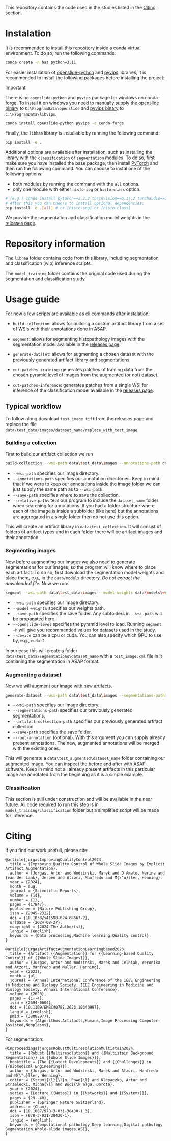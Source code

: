 This repository contains the code used in the studies listed in the [Citing](#citing) section.

# Instalation
It is recommended to install this repository inside a conda virtual environment. To do so, run the following commands:

```bash
conda create -n haa python=3.11
```

For easier installation of [openslide-python](https://openslide.org/api/python/) and [pyvips](https://libvips.github.io/pyvips/intro.html) libraries, it is recommended to install the following packages before installing the project:

> [!IMPORTANT]  
> There is no `openslide-python` and `pyvips` package for windows on conda-forge. To install it on windows you need to manually supply the [openslide binary](https://github.com/openslide/openslide-bin/releases/tag/v4.0.0.6) to `C:\ProgramData\openslide` and [pyvips binary](https://www.libvips.org/install.html) to `C:\ProgramData\libvips`.

```bash
conda install openslide-python pyvips -c conda-forge
```


Finally, the `libhaa` library is installable by running the following command:

```bash
pip install -e .
```

Additional options are available after installation, such as installing the library with the `classification` or `segmentation` modules. To do so, first make sure you have installed the base package, then install [PyTorch](https://pytorch.org/get-started/locally/) and then run the following command. You can choose to instal one of the following options:

- both modules by running the command with the `all` options.
- only one module with either `histo-seg` or `histo-class` option.

```bash
# (e.g.) conda install pytorch==2.2.2 torchvision==0.17.2 torchaudio==2.2.2 pytorch-cuda=12.1 -c pytorch -c nvidia
# After this you can choose to install optional dependencies:
pip install -e .[all] # or [histo-seg] or [histo-class]
```

We provide the segmentation and classification model weights in the [releases page](https://github.com/Jarartur/HistopathologyAugmentationResearch/releases).

# Repository information

The `libhaa` folder contains code from this library, including segmentation and classification (wip) inference scripts.

The `model_training` folder contains the original code used during the segmentation and classification study.

# Usage guide

For now a few scripts are available as cli commands after instalation:

- `build-collection`:
allows for building a custom artifact library from a set of WSIs with their annotations done in [ASAP](https://computationalpathologygroup.github.io/ASAP/).

- `segment`:
allows for segmenting histopathology images with the segmentation model available in the [releases page](https://github.com/Jarartur/HistopathologyAugmentationResearch/releases/tag/segmentation).

- `generate-dataset`:
allows for augmenting a chosen dataset with the previously generated artifact library and segmentations.

- `cut-patches-training`:
generates patches of training data from the chosen pyramid level of images from the augmented (or not) dataset.

- `cut-patches-inference`:
generates patches from a single WSI for inference of the classification model available in the [releases page](https://github.com/Jarartur/HistopathologyAugmentationResearch/releases/tag/classification).

## Typical workflow

To follow along download `test_image.tiff` from the releases page and replace the file `data/test_data/images/dataset_name/replace_with_test_image`.

### Building a collection

First to build our artifact collection we run
```bash
build-collection --wsi-path data\test_data\images --annotations-path data\test_data\annotations --save-path data\test_collection --relative-paths
```

- `--wsi-path` specifies our image directory.
- `--annotations-path` specifies our annotation directories. Keep in mind that if we were to keep our annotations inside the image folder we can just supply the same path as to `--wsi-path`.
- `--save-path` specifies where to save the collection.
- `--relative-paths` tells our program to include the `dataset_name` folder when searching for annotations. If you had a folder structure where each of the image is inside a subfolder (like here) but the annotations are aggregated in a single folder then do not use this option.

This will create an artifact library in `data\test_collection`. It will consist of folders of artifact types and in each folder there will be artifact images and their annotation.

### Segmenting images

Now before augmenting our images we also need to generate segmentations for our images, so the program will know where to place each artifact. To do so, first download the segmentation model weights and place them, e.g., in the `data/models` directory. *Do not extract the downloaded file.* Now we run:
```bash
segment --wsi-path data\test_data\images --model-weights data\models\weights_v11.07.2023.tar --save-path data\test_data\segmentations --openslide-level 4 --device 'cuda'
```

- `--wsi-path` specifies our image directory.
- `--model-weights` specifies our weights path.
- `--save-path` specifies the save folder. Any subfolders in `--wsi-path` will be propagated here.
- `--openslide-level` specifies the pyramid level to load. Running `segment -h` will give you recommended values for datasets used in the study.
- `--device` can be a cpu or cuda. You can also specify which GPU to use by, e.g., `cuda:2`.

In our case this will create a folder `data\test_data\segmentations\dataset_name` with a `test_image.xml` file in it contianing the segmentation in ASAP format.

### Augmenting a dataset

Now we will augment our image with new artifacts.

```bash
generate-dataset --wsi-path data\test_data\images --segmentations-path data\test_data\segmentations --artifact-collection-path data\test_collection --save-path data\test_augmented --root-annotation data\test_data\annotations
```

- `--wsi-path` specifies our image directory.
- `--segmentations-path` specifies our previously generated segmentations.
- `--artifact-collection-path` specifies our previously generated artifact collection.
- `--save-path` specifies the save folder.
- `--root-annotation` (optional). With this argument you can supply already present annotations. The new, augmented annotations will be merged with the existing ones.

This will generate a `data\test_augmented\dataset_name` folder containing our augmented image. You can inspect the before and after with [ASAP](https://computationalpathologygroup.github.io/ASAP/) software. Keep in mind not all already present artifacts in this particular image are annotated from the beginning as it is a simple example.

### Classification

This section is still under construction and will be available in the near future. All code required to run this step is in `model_training/classification` folder but a simplified script will be made for inference.

# Citing

If you find our work usefull, please cite:

```
@article{jurgasImprovingQualityControl2024,
  title = {Improving Quality Control of Whole Slide Images by Explicit Artifact Augmentation},
  author = {Jurgas, Artur and Wodzinski, Marek and D'Amato, Marina and {van der Laak}, Jeroen and Atzori, Manfredo and M{\"u}ller, Henning},
  year = {2024},
  month = aug,
  journal = {Scientific Reports},
  volume = {14},
  number = {1},
  pages = {17847},
  publisher = {Nature Publishing Group},
  issn = {2045-2322},
  doi = {10.1038/s41598-024-68667-2},
  urldate = {2024-08-27},
  copyright = {2024 The Author(s)},
  langid = {english},
  keywords = {Data processing,Machine learning,Quality control},
}

@article{jurgasArtifactAugmentationLearningbased2023,
  title = {Artifact {{Augmentation}} for {{Learning-based Quality Control}} of {{Whole Slide Images}}},
  author = {Jurgas, Artur and Wodzinski, Marek and Celniak, Weronika and Atzori, Manfredo and Muller, Henning},
  year = {2023},
  month = jul,
  journal = {Annual International Conference of the IEEE Engineering in Medicine and Biology Society. IEEE Engineering in Medicine and Biology Society. Annual International Conference},
  volume = {2023},
  pages = {1--4},
  issn = {2694-0604},
  doi = {10.1109/EMBC40787.2023.10340997},
  langid = {english},
  pmid = {38082977},
  keywords = {Algorithms,Artifacts,Humans,Image Processing Computer-Assisted,Neoplasms},
}
```

For segmentation:
```
@inproceedings{jurgasRobustMultiresolutionMultistain2024,
  title = {Robust {{Multiresolution}} and {{Multistain Background Segmentation}} in {{Whole Slide Images}}},
  booktitle = {The {{Latest Developments}} and {{Challenges}} in {{Biomedical Engineering}}},
  author = {Jurgas, Artur and Wodzinski, Marek and Atzori, Manfredo and M{\"u}ller, Henning},
  editor = {Strumi{\l}{\l}o, Pawe{\l} and Klepaczko, Artur and Strzelecki, Micha{\l} and Boci{\k a}ga, Dorota},
  year = {2024},
  series = {Lecture {{Notes}} in {{Networks}} and {{Systems}}},
  pages = {29--40},
  publisher = {Springer Nature Switzerland},
  address = {Cham},
  doi = {10.1007/978-3-031-38430-1_3},
  isbn = {978-3-031-38430-1},
  langid = {english},
  keywords = {Computational pathology,Deep learning,Digital pathology Segmentation,Whole-slide images,WSI},
}
```
